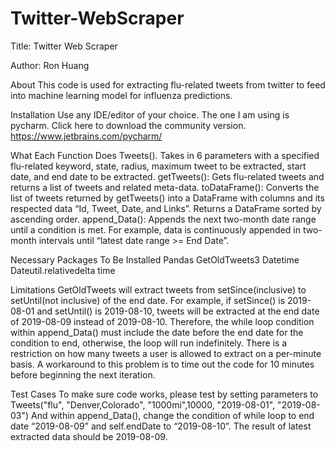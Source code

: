 # Twitter-WebScraper

Title: Twitter Web Scraper

Author: Ron Huang

About
This code is used for extracting flu-related tweets from twitter to feed into machine learning model for influenza predictions. 

Installation
Use any IDE/editor of your choice. The one I am using is pycharm. Click here to download the community version. 
https://www.jetbrains.com/pycharm/

What Each Function Does
Tweets(). Takes in 6 parameters with a specified flu-related keyword, state, radius, maximum tweet to be extracted, start date, and end date to be extracted. 
getTweets(): Gets flu-related tweets and returns a list of tweets and related meta-data.
toDataFrame(): Converts the list of tweets returned by getTweets()  into a DataFrame with columns and its respected data “Id, Tweet, Date, and Links”. Returns a DataFrame sorted by ascending order. 
append_Data(): Appends the next two-month date range until a condition is met.  For example, data is continuously appended in two-month intervals until “latest date range >= End Date”. 

Necessary Packages To Be Installed
Pandas
GetOldTweets3
Datetime
Dateutil.relativedelta 
time


Limitations
GetOldTweets will extract tweets from setSince(inclusive) to setUntil(not inclusive) of the end date. For example, if setSince() is 2019-08-01 and setUntil() is 2019-08-10, tweets will be extracted at the end date of 2019-08-09 instead of 2019-08-10. Therefore, the while loop condition within append_Data() must include the date before the end date for the condition to end, otherwise, the loop will run indefinitely. 
There is a restriction on how many tweets a user is allowed to extract on a per-minute basis. A workaround to this problem is to time out the code for 10 minutes before beginning the next iteration. 


Test Cases 
To make sure code works, please test by setting parameters to 
Tweets("flu", "Denver,Colorado", "1000mi",10000, "2019-08-01", "2019-08-03")
And within append_Data(), change the condition of while loop to end date “2019-08-09” and self.endDate to “2019-08-10”. The result of latest extracted data should be 2019-08-09. 
